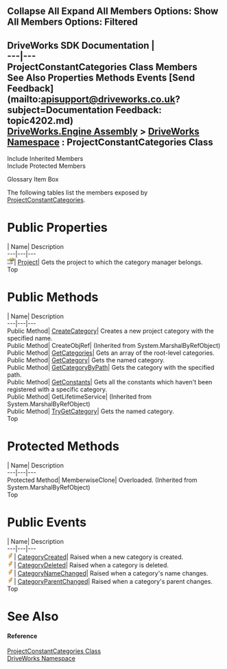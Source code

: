 Collapse All Expand All Members Options: Show All  Members Options: Filtered   
---  
DriveWorks SDK Documentation  |   
---|---  
ProjectConstantCategories Class Members   
See Also Properties Methods Events [Send Feedback](mailto:apisupport@driveworks.co.uk?subject=Documentation Feedback: topic4202.md)  
[DriveWorks.Engine Assembly](topic2156.md) > [DriveWorks Namespace](topic2159.md) : ProjectConstantCategories Class  
---  
  
Include Inherited Members    
Include Protected Members  


Glossary Item Box

The following tables list the members exposed by [ProjectConstantCategories](topic4202.md).

# Public Properties

| Name| Description  
---|---|---  
![Public Property](dotnetimages/publicProperty.gif)| [Project](topic4214.md)| Gets the project to which the category manager belongs.   
Top

# Public Methods

| Name| Description  
---|---|---  
Public Method| [CreateCategory](topic4208.md)| Creates a new project category with the specified name.   
Public Method| CreateObjRef|  (Inherited from System.MarshalByRefObject)  
Public Method| [GetCategories](topic4209.md)| Gets an array of the root-level categories.   
Public Method| [GetCategory](topic4210.md)| Gets the named category.   
Public Method| [GetCategoryByPath](topic4211.md)| Gets the category with the specified path.   
Public Method| [GetConstants](topic4212.md)| Gets all the constants which haven't been registered with a specific category.   
Public Method| GetLifetimeService|  (Inherited from System.MarshalByRefObject)  
Public Method| [TryGetCategory](topic4213.md)| Gets the named category.   
Top

# Protected Methods

| Name| Description  
---|---|---  
Protected Method| MemberwiseClone| Overloaded. (Inherited from System.MarshalByRefObject)  
Top

# Public Events

| Name| Description  
---|---|---  
![Public Event](dotnetimages/publicEvent.gif)| [CategoryCreated](topic4215.md)| Raised when a new category is created.   
![Public Event](dotnetimages/publicEvent.gif)| [CategoryDeleted](topic4216.md)| Raised when a category is deleted.   
![Public Event](dotnetimages/publicEvent.gif)| [CategoryNameChanged](topic4217.md)| Raised when a category's name changes.   
![Public Event](dotnetimages/publicEvent.gif)| [CategoryParentChanged](topic4218.md)| Raised when a category's parent changes.   
Top

# See Also

#### Reference

[ProjectConstantCategories Class](topic4202.md)   
[DriveWorks Namespace](topic2159.md)


